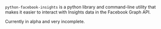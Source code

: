 `python-facebook-insights` is a python library and command-line utility that 
makes it easier to interact with Insights data in the Facebook Graph API.

Currently in alpha and very incomplete.